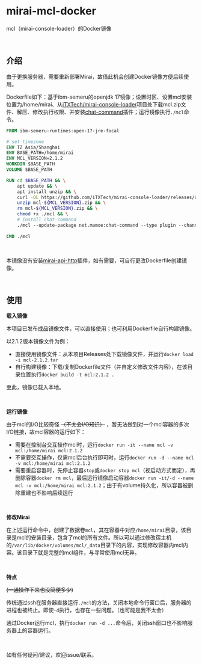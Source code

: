 # mirai-mcl-docker
mcl（mirai-console-loader）的Docker镜像

&nbsp;

## 介绍

由于更换服务器，需要重新部署Mirai，故借此机会创建Docker镜像方便后续使用。

Dockerfile如下：基于ibm-semeru的openjdk 17镜像；设置时区、设置mcl安装位置为/home/mirai、从[iTXTech/mirai-console-loader](https://github.com/iTXTech/mirai-console-loader/releases)项目处下载mcl.zip文件、解压、修改执行权限、并安装[chat-command](https://docs.mirai.mamoe.net/ConsoleTerminal.html#%E5%A6%82%E4%BD%95%E5%AE%89%E8%A3%85%E5%AE%98%E6%96%B9%E6%8F%92%E4%BB%B6)插件；运行镜像执行`./mcl`命令。

```dockerfile
FROM ibm-semeru-runtimes:open-17-jre-focal

# set timezone
ENV TZ Asia/Shanghai
ENV BASE_PATH=/home/mirai
ENV MCL_VERSION=2.1.2
WORKDIR $BASE_PATH
VOLUME $BASE_PATH

RUN cd $BASE_PATH && \
    apt update && \
    apt install unzip && \
    curl -OL https://github.com/iTXTech/mirai-console-loader/releases/download/v${MCL_VERSION}/mcl-${MCL_VERSION}.zip && \
    unzip mcl-${MCL_VERSION}.zip && \
    rm mcl-${MCL_VERSION}.zip && \
    chmod +x ./mcl && \
    # install chat-command
    ./mcl --update-package net.mamoe:chat-command --type plugin --channel stable
    
CMD ./mcl
```

&nbsp;

本镜像没有安装[mirai-api-http](https://docs.mirai.mamoe.net/ConsoleTerminal.html#%E5%A6%82%E4%BD%95%E5%AE%89%E8%A3%85%E5%AE%98%E6%96%B9%E6%8F%92%E4%BB%B6)插件，如有需要，可自行更改Dockerfile创建镜像。

&nbsp;

## 使用

**载入镜像**

本项目已发布成品镜像文件，可以直接使用；也可利用Dockerfile自行构建镜像。

以2.1.2版本镜像文件为例：

* 直接使用镜像文件：从本项目Releases处下载镜像文件，并运行`docker load -i mcl-2.1.2.tar`
* 自行构建镜像：下载/复制Dockerfile文件（并自定义修改文件内容），在该目录位置执行`docker build -t mcl:2.1.2 .`

至此，镜像已载入本地。

&nbsp;

**运行镜像**

由于mcl的I/O比较奇怪 ~~（不太会I/O知识）~~ ，暂无法做到对一个mcl容器的多次I/O链接，故mcl容器的运行如下：

* 需要在控制台交互操作mcl时，运行`docker run -it --name mcl -v mcl:/home/mirai mcl:2.1.2` 
* 不需要交互操作，仅需mcl后台执行即可时，运行`docker run -d --name mcl -v mcl:/home/mirai mcl:2.1.2`
* 需要重启容器时，先停止容器`stop`或`docker stop mcl`（视启动方式而定），再删除容器`docker rm mcl`，最后运行镜像启动容器`docker run -it/-d --name mcl -v mcl:/home/mirai mcl:2.1.2`；由于有volume持久化，所以容器被删除重建也不影响后续运行

&nbsp;

**修改Mirai**

在上述运行命令中，创建了数据卷`mcl`，其在容器中对应`/home/mirai`目录，该目录是mcl的安装目录，包含了mcl的所有文件。所以可以通过修改宿主机的`/var/lib/docker/volumes/mcl/_data`目录下的内容，实现修改容器内mcl内容。该目录下就是完整的mcl组件，与寻常使用mcl无异。

&nbsp;

**特点**

~~(一通操作下来也没简便多少)~~ 

传统通过ssh在服务器直接运行`./mcl`的方法，关闭本地命令行窗口后，服务器的进程也被终止。即使`-d`执行，也存在一些问题。（也可能是我不太会）

通过Docker运行mcl，执行`docker run -d ...`命令后，关闭ssh窗口也不影响服务器上的容器运行。

&nbsp;

如有任何疑问/建议，欢迎issue/联系。

